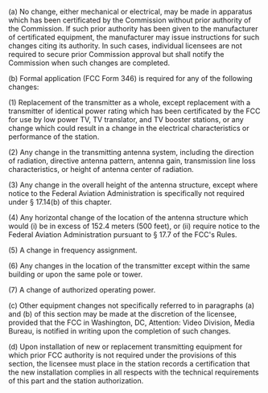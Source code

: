 (a) No change, either mechanical or electrical, may be made in apparatus which has been certificated by the Commission without prior authority of the Commission. If such prior authority has been given to the manufacturer of certificated equipment, the manufacturer may issue instructions for such changes citing its authority. In such cases, individual licensees are not required to secure prior Commission approval but shall notify the Commission when such changes are completed.

(b) Formal application (FCC Form 346) is required for any of the following changes:

(1) Replacement of the transmitter as a whole, except replacement with a transmitter of identical power rating which has been certificated by the FCC for use by low power TV, TV translator, and TV booster stations, or any change which could result in a change in the electrical characteristics or performance of the station.

(2) Any change in the transmitting antenna system, including the direction of radiation, directive antenna pattern, antenna gain, transmission line loss characteristics, or height of antenna center of radiation.

(3) Any change in the overall height of the antenna structure, except where notice to the Federal Aviation Administration is specifically not required under § 17.14(b) of this chapter.

(4) Any horizontal change of the location of the antenna structure which would (i) be in excess of 152.4 meters (500 feet), or (ii) require notice to the Federal Aviation Administration pursuant to § 17.7 of the FCC's Rules.

(5) A change in frequency assignment.

(6) Any changes in the location of the transmitter except within the same building or upon the same pole or tower.

(7) A change of authorized operating power.

(c) Other equipment changes not specifically referred to in paragraphs (a) and (b) of this section may be made at the discretion of the licensee, provided that the FCC in Washington, DC, Attention: Video Division, Media Bureau, is notified in writing upon the completion of such changes.

(d) Upon installation of new or replacement transmitting equipment for which prior FCC authority is not required under the provisions of this section, the licensee must place in the station records a certification that the new installation complies in all respects with the technical requirements of this part and the station authorization.


